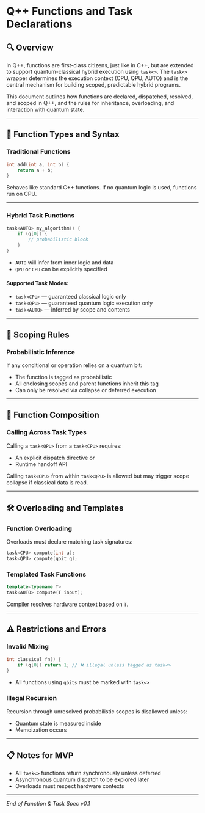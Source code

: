 # Q++ Functions and Task Declarations 

## 🔍 Overview
In Q++, functions are first-class citizens, just like in C++, but are extended to support quantum-classical hybrid execution using `task<>`. The `task<>` wrapper determines the execution context (CPU, QPU, AUTO) and is the central mechanism for building scoped, predictable hybrid programs.

This document outlines how functions are declared, dispatched, resolved, and scoped in Q++, and the rules for inheritance, overloading, and interaction with quantum state.

---

## 🧠 Function Types and Syntax

### Traditional Functions
```cpp
int add(int a, int b) {
    return a + b;
}
```
Behaves like standard C++ functions. If no quantum logic is used, functions run on CPU.

---

### Hybrid Task Functions 
```cpp
task<AUTO> my_algorithm() {
    if (q[0]) {
        // probabilistic block
    }
}
```
- `AUTO` will infer from inner logic and data
- `QPU` or `CPU` can be explicitly specified

#### Supported Task Modes:
- `task<CPU>` — guaranteed classical logic only
- `task<QPU>` — guaranteed quantum logic execution only
- `task<AUTO>` — inferred by scope and contents

---

## 📌 Scoping Rules

### Probabilistic Inference 
If any conditional or operation relies on a quantum bit:
- The function is tagged as probabilistic
- All enclosing scopes and parent functions inherit this tag
- Can only be resolved via collapse or deferred execution

---

## 🔁 Function Composition

### Calling Across Task Types 
Calling a `task<QPU>` from a `task<CPU>` requires:
- An explicit dispatch directive or
- Runtime handoff API

Calling `task<CPU>` from within `task<QPU>` is allowed but may trigger scope collapse if classical data is read.

---

## 🛠 Overloading and Templates

### Function Overloading 
Overloads must declare matching task signatures:
```cpp
task<CPU> compute(int a);
task<QPU> compute(qbit q);
```

### Templated Task Functions 
```cpp
template<typename T>
task<AUTO> compute(T input);
```
Compiler resolves hardware context based on `T`.

---

## ⚠️ Restrictions and Errors

### Invalid Mixing
```cpp
int classical_fn() {
    if (q[0]) return 1; // ❌ illegal unless tagged as task<>
}
```
- All functions using `qbits` must be marked with `task<>`

### Illegal Recursion
Recursion through unresolved probabilistic scopes is disallowed unless:
- Quantum state is measured inside
- Memoization occurs

---

## 📋 Notes for MVP
- All `task<>` functions return synchronously unless deferred
- Asynchronous quantum dispatch to be explored later
- Overloads must respect hardware contexts

---

*End of Function & Task Spec v0.1*

